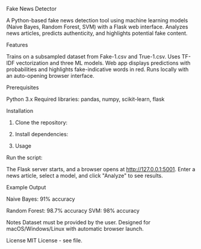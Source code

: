 Fake News Detector

A Python-based fake news detection tool using machine learning models (Naive Bayes, Random Forest, SVM) with a Flask web interface. Analyzes news articles, predicts authenticity, and highlights potential fake content.

Features

Trains on a subsampled dataset from Fake-1.csv and True-1.csv.
Uses TF-IDF vectorization and three ML models.
Web app displays predictions with probabilities and highlights fake-indicative words in red.
Runs locally with an auto-opening browser interface.

Prerequisites

Python 3.x
Required libraries: pandas, numpy, scikit-learn, flask

Installation

1. Clone the repository:
2. Install dependencies:

3. Usage

Run the script:

The Flask server starts, and a browser opens at http://127.0.0.1:5001.
Enter a news article, select a model, and click "Analyze" to see results.

Example Output

Naive Bayes: 91% accuracy

Random Forest: 98.7% accuracy
SVM: 98% accuracy

Notes
Dataset must be provided by the user.
Designed for macOS/Windows/Linux with automatic browser launch.

License
MIT License - see  file.
